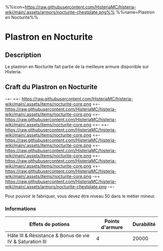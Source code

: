 %%icon=https://raw.githubusercontent.com/HisteriaMC/histeria-wiki/main/.assets/armors/nocturite-chestplate.png%%
%%name=Plastron en Nocturite%%
# Plastron en Nocturite

## Description
Le plastron en Nocturite fait partie de la meilleure armure disponible sur Histeria.

## Craft du Plastron en Nocturite
-=-
 ==- https://raw.githubusercontent.com/HisteriaMC/histeria-wiki/main/.assets/items/nocturite-core.png
 ==- https://raw.githubusercontent.com/HisteriaMC/histeria-wiki/main/.assets/items/nocturite-core.png
 ==- https://raw.githubusercontent.com/HisteriaMC/histeria-wiki/main/.assets/items/nocturite-core.png
 ==- 
 ==- https://raw.githubusercontent.com/HisteriaMC/histeria-wiki/main/.assets/items/nocturite-core.png
 ==- https://raw.githubusercontent.com/HisteriaMC/histeria-wiki/main/.assets/items/nocturite-core.png
 ==- https://raw.githubusercontent.com/HisteriaMC/histeria-wiki/main/.assets/items/nocturite-core.png
 ==- https://raw.githubusercontent.com/HisteriaMC/histeria-wiki/main/.assets/items/nocturite-core.png
 ==- https://raw.githubusercontent.com/HisteriaMC/histeria-wiki/main/.assets/items/nocturite-core.png
 -== https://raw.githubusercontent.com/HisteriaMC/histeria-wiki/main/.assets/armors/nocturite-chestplate.png
-=-

Pour pouvoir le fabriquer, vous devez être niveau 50 dans le métier mineur.

### Informations
| Effets de potions | Points d'armure | Durabilité |
| ----------------- |-----------------| ---------- |
| Hâte III & Résistance & Bonus de vie IV & Saturation III | 4 | 20000 |


